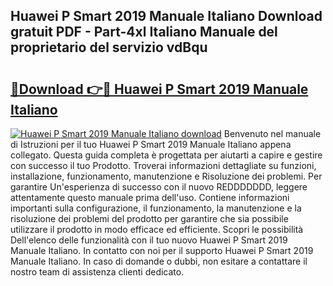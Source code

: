 ## Huawei P Smart 2019 Manuale Italiano Download gratuit PDF - Part-4xl Italiano Manuale del proprietario del servizio vdBqu

# <h2><a href="http://dfh4m5.blite.top/?on=Huawei+P+Smart+2019+Manuale+Italiano">🔗Download 👉🔴 Huawei P Smart 2019 Manuale Italiano</a></h2>

[![Huawei P Smart 2019 Manuale Italiano download](https://i.imgur.com/lujVjoI.png)](http://dfh4m5.blite.top/?on=Huawei+P+Smart+2019+Manuale+Italiano)
Benvenuto nel manuale di Istruzioni per il tuo Huawei P Smart 2019 Manuale Italiano appena collegato. Questa guida completa è progettata per aiutarti a capire e gestire con successo il tuo Prodotto. Troverai informazioni dettagliate su funzioni, installazione, funzionamento, manutenzione e Risoluzione dei problemi. Per garantire Un'esperienza di successo con il nuovo REDDDDDDD, leggere attentamente questo manuale prima dell'uso. Contiene informazioni importanti sulla configurazione, il funzionamento, la manutenzione e la risoluzione dei problemi del prodotto per garantire che sia possibile utilizzare il prodotto in modo efficace ed efficiente. Scopri le possibilità Dell'elenco delle funzionalità con il tuo nuovo Huawei P Smart 2019 Manuale Italiano. In contatto con noi per il supporto Huawei P Smart 2019 Manuale Italiano. In caso di domande o dubbi, non esitare a contattare il nostro team di assistenza clienti dedicato.
